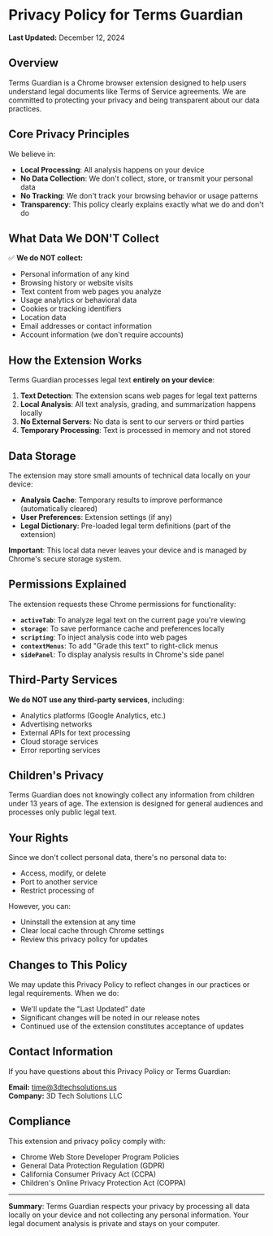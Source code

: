# Privacy Policy for Terms Guardian

**Last Updated:** December 12, 2024

## Overview

Terms Guardian is a Chrome browser extension designed to help users understand legal documents like Terms of Service agreements. We are committed to protecting your privacy and being transparent about our data practices.

## Core Privacy Principles

We believe in:
- **Local Processing**: All analysis happens on your device
- **No Data Collection**: We don't collect, store, or transmit your personal data
- **No Tracking**: We don't track your browsing behavior or usage patterns
- **Transparency**: This policy clearly explains exactly what we do and don't do

## What Data We DON'T Collect

✅ **We do NOT collect:**
- Personal information of any kind
- Browsing history or website visits
- Text content from web pages you analyze
- Usage analytics or behavioral data
- Cookies or tracking identifiers
- Location data
- Email addresses or contact information
- Account information (we don't require accounts)

## How the Extension Works

Terms Guardian processes legal text **entirely on your device**:

1. **Text Detection**: The extension scans web pages for legal text patterns
2. **Local Analysis**: All text analysis, grading, and summarization happens locally
3. **No External Servers**: No data is sent to our servers or third parties
4. **Temporary Processing**: Text is processed in memory and not stored

## Data Storage

The extension may store small amounts of technical data locally on your device:
- **Analysis Cache**: Temporary results to improve performance (automatically cleared)
- **User Preferences**: Extension settings (if any)
- **Legal Dictionary**: Pre-loaded legal term definitions (part of the extension)

**Important**: This local data never leaves your device and is managed by Chrome's secure storage system.

## Permissions Explained

The extension requests these Chrome permissions for functionality:

- **`activeTab`**: To analyze legal text on the current page you're viewing
- **`storage`**: To save performance cache and preferences locally
- **`scripting`**: To inject analysis code into web pages
- **`contextMenus`**: To add "Grade this text" to right-click menus
- **`sidePanel`**: To display analysis results in Chrome's side panel

## Third-Party Services

**We do NOT use any third-party services**, including:
- Analytics platforms (Google Analytics, etc.)
- Advertising networks
- External APIs for text processing
- Cloud storage services
- Error reporting services

## Children's Privacy

Terms Guardian does not knowingly collect any information from children under 13 years of age. The extension is designed for general audiences and processes only public legal text.

## Your Rights

Since we don't collect personal data, there's no personal data to:
- Access, modify, or delete
- Port to another service
- Restrict processing of

However, you can:
- Uninstall the extension at any time
- Clear local cache through Chrome settings
- Review this privacy policy for updates

## Changes to This Policy

We may update this Privacy Policy to reflect changes in our practices or legal requirements. When we do:
- We'll update the "Last Updated" date
- Significant changes will be noted in our release notes
- Continued use of the extension constitutes acceptance of updates

## Contact Information

If you have questions about this Privacy Policy or Terms Guardian:

**Email:** time@3dtechsolutions.us  
**Company:** 3D Tech Solutions LLC

## Compliance

This extension and privacy policy comply with:
- Chrome Web Store Developer Program Policies
- General Data Protection Regulation (GDPR)
- California Consumer Privacy Act (CCPA)
- Children's Online Privacy Protection Act (COPPA)

---

**Summary**: Terms Guardian respects your privacy by processing all data locally on your device and not collecting any personal information. Your legal document analysis is private and stays on your computer.